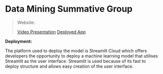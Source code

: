 # Data Mining Summative Group
> Website: 
> 
> [Video Presentation](https://drive.google.com/file/d/1jElLMAhVnVDoy09n7DzQ4wgXV6qD0TxT/view?usp=sharing)
> [Deployed App](https://dataminingsummativegroup-4nem8ccs3nfceyhfna45jk.streamlit.app/)


**Deployment:**

The platform used to deploy the model is Streamlit Cloud which offers developers the opportunity to deploy a machine learning model that utilises Streamlit as the user interface. Streamlit is used because of its fast to deploy structure and allows easy creation of the user interface.
